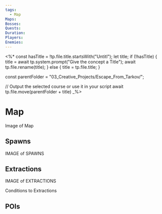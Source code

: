 ```yaml
---
tags:
  - Map
Maps: 
Bosses: 
Quests: 
Duration: 
Players: 
Enemies:
---
```


<%*
const hasTitle = !tp.file.title.startsWith("Untitl");
let title;
if (!hasTitle) {
	title = await tp.system.prompt("Give the concept a Title");
	await tp.file.rename(title);
} else {
	title = tp.file.title;
}

const parentFolder = "03_Creative_Projects/Escape_From_Tarkov/";

// Output the selected course or use it in your script
await tp.file.move(parentFolder + title)
_%>

# Map

Image of Map

## Spawns

IMAGE of SPAWNS

## Extractions

IMAGE of EXTRACTIONS

Conditions to Extractions

## POIs


